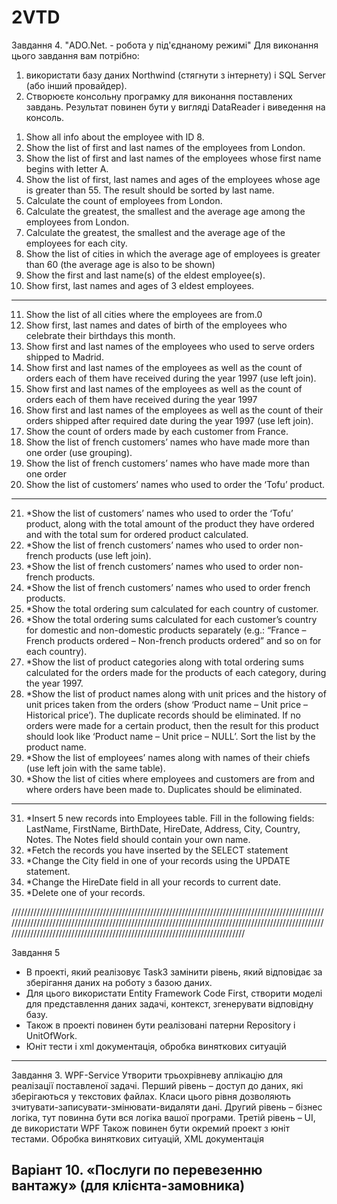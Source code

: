 # 2VTD
Завдання 4. "ADO.Net. - робота у під'єднаному режимі"
Для виконання цього завдання вам потрібно:
1) використати базу даних Northwind (стягнути з інтернету) і SQL Server  (або інший провайдер).
3) Створюєте консольну програмку для виконання поставлених завдань. 
Результат повинен бути у вигляді DataReader і виведення на консоль.

1.	Show all info about the employee with ID 8.
2.	Show the list of first and last names of the employees from London.
3.	Show the list of first and last names of the employees whose first name begins with letter A.
4.	Show the list of first, last names and ages of the employees whose age is greater than 55. The result should be sorted by last name.
5.	Calculate the count of employees from London.
6.	Calculate the greatest, the smallest and the average age among the employees from London.
7.	Calculate the greatest, the smallest and the average age of the employees for each city.
8.	Show the list of cities in which the average age of employees is greater than 60 (the average age is also to be shown)
9.	Show the first and last name(s) of the eldest employee(s). 
10.	Show first, last names and ages of 3 eldest employees.
-----------------------------------------------------------------------------------------------------------------------------------------
11.	Show the list of all cities where the employees are from.0
12.	Show first, last names and dates of birth of the employees who celebrate their birthdays this month.
13.	Show first and last names of the employees who used to serve orders shipped to Madrid.
14.	Show first and last names of the employees as well as the count of orders each of them have received during the year 1997 (use left join).
15.	Show first and last names of the employees as well as the count of orders each of them have received during the year 1997
16.	Show first and last names of the employees as well as the count of their orders shipped after required date during the year 1997 (use left join).
17.	Show the count of orders made by each customer from France.
18.	Show the list of french customers’ names who have made more than one order (use grouping).
19.	Show the list of french customers’ names who have made more than one order
20.	Show the list of customers’ names who used to order the ‘Tofu’ product.
-------------------------------------------------------------------------------------------------------------------------------
21.	*Show the list of customers’ names who used to order the ‘Tofu’ product, along with the total amount of the product they have ordered and with the total sum for ordered product calculated.
22.	*Show the list of french customers’ names who used to order non-french products (use left join).
23.	*Show the list of french customers’ names who used to order non-french products.
24.	*Show the list of french customers’ names who used to order french products.
25.	*Show the total ordering sum calculated for each country of customer.
26.	*Show the total ordering sums calculated for each customer’s country for domestic and non-domestic products separately (e.g.: “France – French products ordered – Non-french products ordered” and so on for each country).
27.	*Show the list of product categories along with total ordering sums calculated for the orders made for the products of each category, during the year 1997.
28.	*Show the list of product names along with unit prices and the history of unit prices taken from the orders (show ‘Product name – Unit price – Historical price’). The duplicate records should be eliminated. If no orders were made for a certain product, then the result for this product should look like ‘Product name – Unit price – NULL’. Sort the list by the product name.
29.	*Show the list of employees’ names along with names of their chiefs (use left join with the same table).
30.	*Show the list of cities where employees and customers are from and where orders have been made to. Duplicates should be eliminated.
----------------------------------------------------------------------------------------------------------------------------------- 
31.	*Insert 5 new records into Employees table. Fill in the following  fields: LastName, FirstName, BirthDate, HireDate, Address, City, Country, Notes. The Notes field should contain your own name.
32.	*Fetch the records you have inserted by the SELECT statement
33.	*Change the City field in one of your records using the UPDATE statement.
34.	*Change the HireDate field in all your records to current date.
35.	*Delete one of your records.

////////////////////////////////////////////////////////////////////////////////////////////////////////////////////////////////////////////////////////////////////////////////////////////////////////////////////////////////////////////////////////////////////////////////

Завдання 5
- В проекті, який реалізовує Task3 замінити рівень, який відповідає за зберігання даних на роботу з базою даних.
- Для цього використати Entity Framework Code First, створити моделі для представлення даних задачі, контекст, згенерувати відповідну базу.
- Також в проекті повинен бути реалізовані патерни Repository і UnitOfWork.
- Юніт тести і xml документація, обробка виняткових ситуацій

-----------------------------------------------------------------------
Завдання 3. WPF-Service
Утворити трьохрівневу аплікацію для реалізації поставленої задачі.
Перший рівень – доступ до даних, які зберігаються у текстових файлах. Класи цього рівня дозволяють зчитувати-записувати-змінювати-видаляти дані.
Другий рівень – бізнес логіка, тут повинна бути вся логіка вашої програми.
Третій рівень – UI, де використати WPF
Також повинен бути окремий проект з юніт тестами.
Обробка виняткових ситуацій, XML документація 

Варіант 10.  «Послуги по перевезенню вантажу» (для клієнта-замовника)
-----------------------------------------------------------------------
